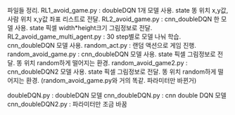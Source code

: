 파일들 정리.
RL1_avoid_game.py : doubleDQN 1개 모델 사용. state 똥 위치 x,y값, 사람 위치 x,y값 좌표 리스트로 전달.
RL2_avoid_game.py : cnn_doubleDQN 한 모델 사용. state 픽셀 width*height크기 그림정보로 전달.
RL2_avoid_game_multi_agent.py : 30 step별로 모델 나눠 학습. cnn_doubleDQN 모델 사용.
random_act.py : 랜덤 액션으로 게임 진행.
random_avoid_game.py : cnn_doubleDQN 모델 사용. state 픽셀 그림정보로 전달. 똥 위치 random하게 떨어지는 환경.
random_avoid_game2.py : cnn_doubleDQN2 모델 사용. state 픽셀 그림정보로 전달. 똥 위치 random하게 떨어지는 환경. (random_avoid_game.py와 거의 똑같. 파라미터만 바뀐거)

doubleDQN.py : doubleDQN 모델
cnn_doubleDQN.py : cnn double DQN 모델
cnn_doubleDQN2.py : 파라미터만 조금 바꿈